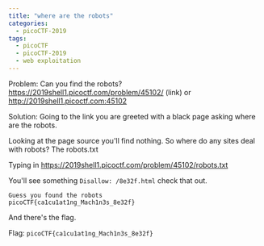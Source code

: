 ```yaml
---
title: "where are the robots"
categories:
  - picoCTF-2019
tags:
  - picoCTF
  - picoCTF-2019
  - web exploitation
---
```


Problem: Can you find the robots? https://2019shell1.picoctf.com/problem/45102/ (link) or http://2019shell1.picoctf.com:45102

Solution: Going to the link you are greeted with a black page asking where are the robots.

Looking at the page source you'll find nothing. So where do any sites deal with robots? The robots.txt

Typing in https://2019shell1.picoctf.com/problem/45102/robots.txt

You'll see something ```Disallow: /8e32f.html``` check that out.

```
Guess you found the robots
picoCTF{ca1cu1at1ng_Mach1n3s_8e32f}
```

And there's the flag.

Flag: ```picoCTF{ca1cu1at1ng_Mach1n3s_8e32f}```